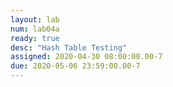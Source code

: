 ```yaml
---
layout: lab
num: lab04a
ready: true
desc: "Hash Table Testing"
assigned: 2020-04-30 08:00:00.00-7
due: 2020-05-06 23:59:00.00-7
---
```

